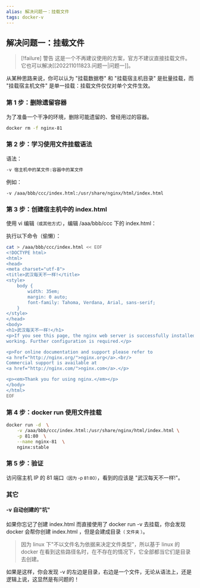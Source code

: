 ```yaml
---
alias: 解决问题一：挂载文件
tags: docker-v 
---
```


## 解决问题一：挂载文件

> [!failure] 警告
> 这是一个不再建议使用的方案，官方不建议直接挂载文件。它也可以解决[[202211011823.问题一|问题一]]。

从某种思路来说，你可以认为 "挂载数据卷" 和 "挂载宿主机目录" 是批量挂载，而 "挂载宿主机文件" 是单一挂载：挂载文件仅仅对单个文件生效。

### 第 1 步：删除遗留容器

为了准备一个干净的环境，删除可能遗留的、曾经用过的容器。

```bash
docker rm -f nginx-81
```

### 第 2 步：学习使用文件挂载语法

语法：

```sh
-v 宿主机中的某文件:容器中的某文件
```

例如：

```
-v /aaa/bbb/ccc/index.html:/usr/share/nginx/html/index.html
```

### 第 3 步：创建宿主机中的 index.html

使用 vi 编辑<small>（或其他方式）</small>，编辑 /aaa/bbb/ccc 下的 index.html：

执行以下命令（偷懒）：

```bash
cat > /aaa/bbb/ccc/index.html << EOF
<!DOCTYPE html>
<html>
<head>
<meta charset="utf-8">
<title>武汉每天不一样!</title>
<style>
    body {
        width: 35em;
        margin: 0 auto;
        font-family: Tahoma, Verdana, Arial, sans-serif;
    }
</style>
</head>
<body>
<h1>武汉每天不一样!</h1>
<p>If you see this page, the nginx web server is successfully installed and
working. Further configuration is required.</p>

<p>For online documentation and support please refer to
<a href="http://nginx.org/">nginx.org</a>.<br/>
Commercial support is available at
<a href="http://nginx.com/">nginx.com</a>.</p>

<p><em>Thank you for using nginx.</em></p>
</body>
</html>
EOF
```


### 第 4 步：docker run 使用文件挂载

```bash
docker run -d  \
    -v /aaa/bbb/ccc/index.html:/usr/share/nginx/html/index.html \
    -p 81:80  \
    --name nginx-81  \
    nginx:stable
```


### 第 5 步：验证

访问宿主机 IP 的 81 端口<small>（因为 -p 81:80）</small>，看到的应该是 "武汉每天不一样!"。


### 其它

#### -v 自动创建的"坑"

如果你忘记了创建 index.html 而直接使用了 docker run -v 去挂载，你会发现 docker 会帮你创建 index.html ，但是会建成目录<small>（ 文件夹 ）</small>。

> 因为 linux 下"不以文件名为依据来决定文件类型"，所以基于 linux 的 docker 在看到这些路径名时，在不存在的情况下，它全部都当它们是目录去创建。

如果是这样，你会发现 -v 的左边是目录，右边是一个文件，无论从语法上，还是逻辑上说，这显然是有问题的！


